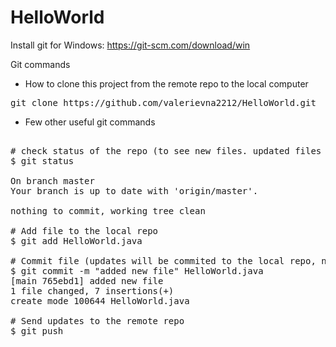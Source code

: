 # HelloWorld

Install git for Windows: https://git-scm.com/download/win

Git commands
- How to clone this project from the remote repo to the local computer
<pre>
git clone https://github.com/valerievna2212/HelloWorld.git
</pre>
- Few other useful git commands
<pre>

# check status of the repo (to see new files. updated files and so on)
$ git status

On branch master
Your branch is up to date with 'origin/master'.

nothing to commit, working tree clean

# Add file to the local repo
$ git add HelloWorld.java

# Commit file (updates will be commited to the local repo, not to the remote repo yet)
$ git commit -m "added new file" HelloWorld.java
[main 765ebd1] added new file
1 file changed, 7 insertions(+)
create mode 100644 HelloWorld.java

# Send updates to the remote repo
$ git push
